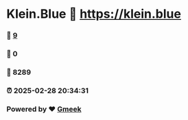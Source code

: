# Klein.Blue :link: https://klein.blue 
### :page_facing_up: [9](https://klein.blue/tag.html) 
### :speech_balloon: 0 
### :hibiscus: 8289 
### :alarm_clock: 2025-02-28 20:34:31 
### Powered by :heart: [Gmeek](https://github.com/Meekdai/Gmeek)

